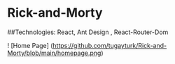 # Rick-and-Morty

##Technologies: React, Ant Design , React-Router-Dom

! [Home Page] (https://github.com/tugayturk/Rick-and-Morty/blob/main/homepage.png)
